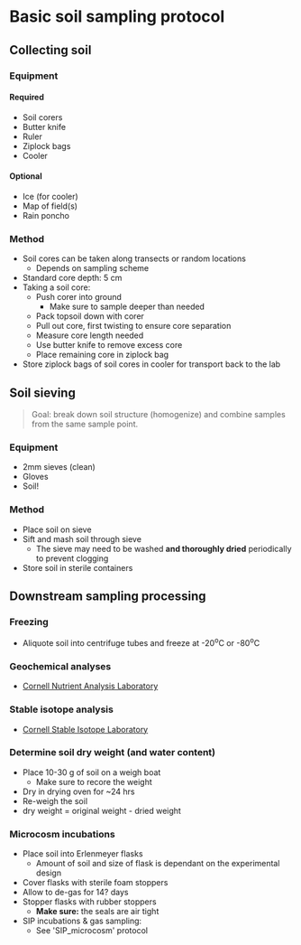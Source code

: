 Basic soil sampling protocol
============================

## Collecting soil

### Equipment

#### Required

* Soil corers
* Butter knife
* Ruler
* Ziplock bags
* Cooler 

#### Optional

* Ice (for cooler)
* Map of field(s)
* Rain poncho

### Method

* Soil cores can be taken along transects or random locations
  * Depends on sampling scheme
* Standard core depth: 5 cm
* Taking a soil core:
  * Push corer into ground
    * Make sure to sample deeper than needed
  * Pack topsoil down with corer
  * Pull out core, first twisting to ensure core separation
  * Measure core length needed
  * Use butter knife to remove excess core 
  * Place remaining core in ziplock bag
* Store ziplock bags of soil cores in cooler for transport back to the lab


## Soil sieving

>Goal: break down soil structure (homogenize) and combine samples from the same sample point.

### Equipment

* 2mm sieves (clean)
* Gloves
* Soil!

### Method

* Place soil on sieve
* Sift and mash soil through sieve
  * The sieve may need to be washed __and thoroughly dried__ periodically to prevent clogging
* Store soil in sterile containers


## Downstream sampling processing

### Freezing

* Aliquote soil into centrifuge tubes and freeze at -20<sup>o</sup>C or -80<sup>o</sup>C

### Geochemical analyses

* [Cornell Nutrient Analysis Laboratory](http://cnal.cals.cornell.edu/)

### Stable isotope analysis

* [Cornell Stable Isotope Laboratory](http://www.cobsil.com/)

### Determine soil dry weight (and water content)

* Place 10-30 g of soil on a weigh boat
  * Make sure to recore the weight
* Dry in drying oven for ~24 hrs
* Re-weigh the soil
* dry weight = original weight - dried weight

### Microcosm incubations

* Place soil into Erlenmeyer flasks
  * Amount of soil and size of flask is dependant on the experimental design
* Cover flasks with sterile foam stoppers
* Allow to de-gas for 14? days
* Stopper flasks with rubber stoppers
  * __Make sure:__ the seals are air tight
* SIP incubations & gas sampling:
  * See 'SIP_microcosm' protocol
  

  

